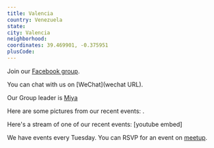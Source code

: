 ```yaml
---
title: Valencia
country: Venezuela
state: 
city: Valencia
neighborhood: 
coordinates: 39.469901, -0.375951
plusCode:
---
```

Join our [Facebook group](https://www.facebook.com/groups/free.code.camp.valencia.venezuela).

You can chat with us on [WeChat](wechat URL).

Our Group leader is [Miya](freecodecamp.org/miya)

Here are some pictures from our recent events:
![]().

Here's a stream of one of our recent events:
[youtube embed]

We have events every Tuesday. You can RSVP for an event on [meetup](meetupurl).
